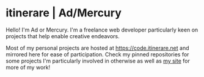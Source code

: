 # itinerare | Ad/Mercury

Hello! I'm Ad or Mercury. I'm a freelance web developer particularly keen on projects that help enable creative endeavors.

Most of my personal projects are hosted at https://code.itinerare.net and mirrored here for ease of participation.
Check my pinned repositories for some projects I'm particularly involved in otherwise as well as [my site](https://itinerare.net) for more of my work!
